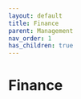 ```yaml
---
layout: default
title: Finance
parent: Management
nav_order: 1
has_children: true
---
```


# Finance
